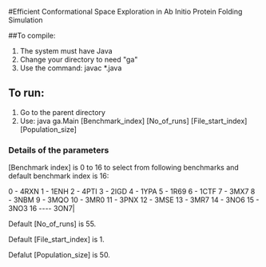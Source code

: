 #Efficient Conformational Space Exploration in Ab Initio Protein Folding Simulation

##To compile:
1. The system must have Java
2. Change your directory to  need "ga" 
3. Use the command: javac *.java

## To run:
1. Go to the parent directory
2. Use: java ga.Main [Benchmark_index] [No_of_runs] [File_start_index] [Population_size]

### Details of the parameters
 
[Benchmark index] is 0 to 16 to select from following benchmarks and default benchmark index is 16:

0 - 4RXN
1 - 1ENH
2 - 4PTI
3 - 2IGD
4 - 1YPA
5 - 1R69
6 - 1CTF
7 - 3MX7
8 - 3NBM
9 - 3MQO
10 - 3MR0
11 - 3PNX
12 - 3MSE
13 - 3MR7
14 - 3NO6
15 - 3NO3
16 ---- 3ON7|

Default [No_of_runs] is 55.

Default [File_start_index] is 1.

Defalut [Population_size] is 50.
